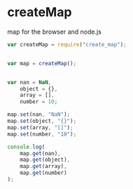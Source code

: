 createMap
=======

map for the browser and node.js


```javascript
var createMap = require("create_map");


var map = createMap();


var nan = NaN,
    object = {},
    array = [],
    number = 10;

map.set(nan, "NaN");
map.set(object, "{}");
map.set(array, "[]");
map.set(number, "10");

console.log(
    map.get(nan),
    map.get(object),
    map.get(array),
    map.get(number)
);

```
